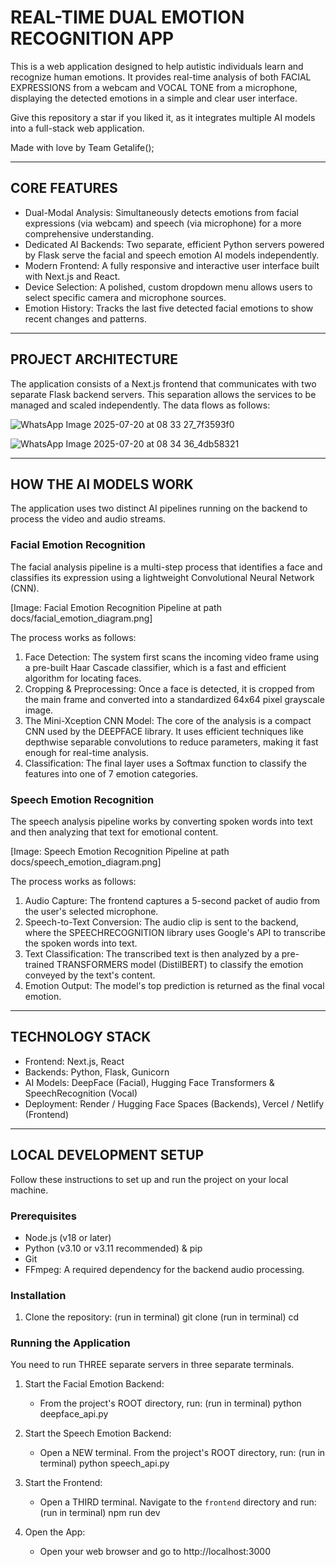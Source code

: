 REAL-TIME DUAL EMOTION RECOGNITION APP
======================================

This is a web application designed to help autistic individuals learn and recognize human emotions. It provides real-time analysis of both FACIAL EXPRESSIONS from a webcam and VOCAL TONE from a microphone, displaying the detected emotions in a simple and clear user interface.

Give this repository a star if you liked it, as it integrates multiple AI models into a full-stack web application.

Made with love by Team Getalife();

---
CORE FEATURES
-------------

- Dual-Modal Analysis: Simultaneously detects emotions from facial expressions (via webcam) and speech (via microphone) for a more comprehensive understanding.
- Dedicated AI Backends: Two separate, efficient Python servers powered by Flask serve the facial and speech emotion AI models independently.
- Modern Frontend: A fully responsive and interactive user interface built with Next.js and React.
- Device Selection: A polished, custom dropdown menu allows users to select specific camera and microphone sources.
- Emotion History: Tracks the last five detected facial emotions to show recent changes and patterns.

---
PROJECT ARCHITECTURE
--------------------

The application consists of a Next.js frontend that communicates with two separate Flask backend servers. This separation allows the services to be managed and scaled independently. The data flows as follows:

![WhatsApp Image 2025-07-20 at 08 33 27_7f3593f0](https://github.com/user-attachments/assets/94036406-1f28-468f-8f48-d3c163c934d5)

![WhatsApp Image 2025-07-20 at 08 34 36_4db58321](https://github.com/user-attachments/assets/0c6bd587-b43a-41e6-9de3-6d7b453206a9)


---
HOW THE AI MODELS WORK
----------------------

The application uses two distinct AI pipelines running on the backend to process the video and audio streams.

### Facial Emotion Recognition

The facial analysis pipeline is a multi-step process that identifies a face and classifies its expression using a lightweight Convolutional Neural Network (CNN).

[Image: Facial Emotion Recognition Pipeline at path docs/facial_emotion_diagram.png]

The process works as follows:
1. Face Detection: The system first scans the incoming video frame using a pre-built Haar Cascade classifier, which is a fast and efficient algorithm for locating faces.
2. Cropping & Preprocessing: Once a face is detected, it is cropped from the main frame and converted into a standardized 64x64 pixel grayscale image.
3. The Mini-Xception CNN Model: The core of the analysis is a compact CNN used by the DEEPFACE library. It uses efficient techniques like depthwise separable convolutions to reduce parameters, making it fast enough for real-time analysis.
4. Classification: The final layer uses a Softmax function to classify the features into one of 7 emotion categories.

### Speech Emotion Recognition

The speech analysis pipeline works by converting spoken words into text and then analyzing that text for emotional content.

[Image: Speech Emotion Recognition Pipeline at path docs/speech_emotion_diagram.png]

The process works as follows:
1. Audio Capture: The frontend captures a 5-second packet of audio from the user's selected microphone.
2. Speech-to-Text Conversion: The audio clip is sent to the backend, where the SPEECHRECOGNITION library uses Google's API to transcribe the spoken words into text.
3. Text Classification: The transcribed text is then analyzed by a pre-trained TRANSFORMERS model (DistilBERT) to classify the emotion conveyed by the text's content.
4. Emotion Output: The model's top prediction is returned as the final vocal emotion.

---
TECHNOLOGY STACK
----------------

- Frontend: Next.js, React
- Backends: Python, Flask, Gunicorn
- AI Models: DeepFace (Facial), Hugging Face Transformers & SpeechRecognition (Vocal)
- Deployment: Render / Hugging Face Spaces (Backends), Vercel / Netlify (Frontend)

---
LOCAL DEVELOPMENT SETUP
-----------------------

Follow these instructions to set up and run the project on your local machine.

### Prerequisites

- Node.js (v18 or later)
- Python (v3.10 or v3.11 recommended) & pip
- Git
- FFmpeg: A required dependency for the backend audio processing.

### Installation

1. Clone the repository:
   (run in terminal) git clone <your-repository-url>
   (run in terminal) cd <your-project-directory>

### Running the Application

You need to run THREE separate servers in three separate terminals.

1. Start the Facial Emotion Backend:
   - From the project's ROOT directory, run:
     (run in terminal) python deepface_api.py

2. Start the Speech Emotion Backend:
   - Open a NEW terminal. From the project's ROOT directory, run:
     (run in terminal) python speech_api.py

3. Start the Frontend:
   - Open a THIRD terminal. Navigate to the `frontend` directory and run:
     (run in terminal) npm run dev

4. Open the App:
   - Open your web browser and go to http://localhost:3000
